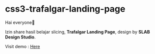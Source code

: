 # css3-trafalgar-landing-page

Hai everyone👋

Izin share hasil belajar slicing, **Trafalgar Landing Page**, design by **SLAB Design Studio**.

Visit demo : [Here](https://trafalgar-landingpage.netlify.app)
